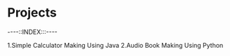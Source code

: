 # Projects



----::INDEX:::----

1.Simple Calculator Making Using Java
2.Audio Book Making Using Python
